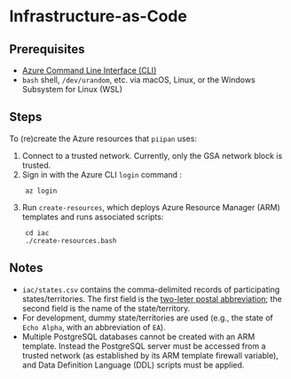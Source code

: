 # Infrastructure-as-Code

## Prerequisites
- [Azure Command Line Interface (CLI)](https://docs.microsoft.com/en-us/cli/azure/install-azure-cli)
- `bash` shell, `/dev/urandom`, etc. via macOS, Linux, or the Windows Subsystem for Linux (WSL) 

## Steps
To (re)create the Azure resources that `piipan` uses:
1. Connect to a trusted network. Currently, only the GSA network block is trusted.
2. Sign in with the Azure CLI `login` command :
```
    az login
```
3. Run `create-resources`, which deploys Azure Resource Manager (ARM) templates and runs associated scripts:
```
    cd iac
    ./create-resources.bash
```
## Notes
- `iac/states.csv` contains the comma-delimited records of participating states/territories. The first field is the [two-leter postal abbreviation](https://pe.usps.com/text/pub28/28apb.htm); the second field is the name of the state/territory.
- For development, dummy state/territories are used (e.g., the state of `Echo Alpha`, with an abbreviation of `EA`).
- Multiple PostgreSQL databases cannot be created with an ARM template. Instead the PostgreSQL server must be accessed from a trusted network (as established by its ARM template firewall variable), and Data Definition Language (DDL) scripts must be applied.
